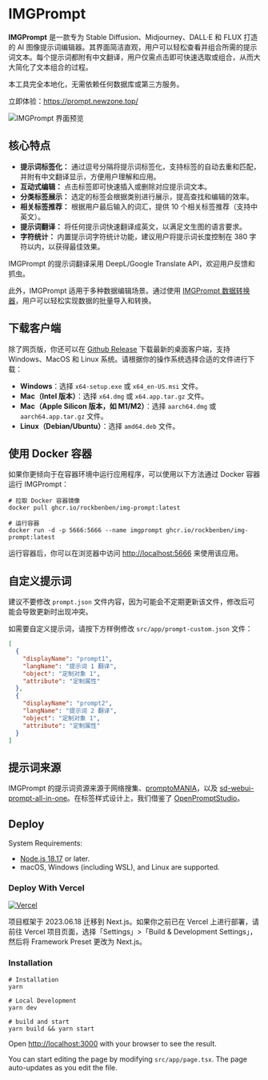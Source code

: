 # IMGPrompt

**IMGPrompt** 是一款专为 Stable Diffusion、Midjourney、DALL·E 和 FLUX 打造的 AI 图像提示词编辑器。其界面简洁直观，用户可以轻松查看并组合所需的提示词文本。每个提示词都附有中文翻译，用户仅需点击即可快速选取或组合，从而大大简化了文本组合的过程。

本工具完全本地化，无需依赖任何数据库或第三方服务。

立即体验：<https://prompt.newzone.top/>

![IMGPrompt 界面预览](https://github.com/rockbenben/img-prompt/assets/28252913/5e455cc2-2184-4d7e-ac51-f960e6aaa3d1)

## 核心特点

- **提示词标签化：** 通过逗号分隔将提示词标签化，支持标签的自动去重和匹配，并附有中文翻译显示，方便用户理解和应用。
- **互动式编辑：** 点击标签即可快速插入或删除对应提示词文本。
- **分类标签展示：** 选定的标签会根据类别进行展示，提高查找和编辑的效率。
- **相关标签推荐：** 根据用户最后输入的词汇，提供 10 个相关标签推荐（支持中英文）。
- **提示词翻译：** 将任何提示词快速翻译成英文，以满足文生图的语言要求。
- **字符统计：** 内置提示词字符统计功能，建议用户将提示词长度控制在 380 字符以内，以获得最佳效果。

IMGPrompt 的提示词翻译采用 DeepL/Google Translate API，欢迎用户反馈和抓虫。

此外，IMGPrompt 适用于多种数据编辑场景。通过使用 [IMGPrompt 数据转换器](https://tools.newzone.top/data-parser/img-prompt)，用户可以轻松实现数据的批量导入和转换。

## 下载客户端

除了网页版，你还可以在 [Github Release](https://github.com/rockbenben/img-prompt/releases/latest) 下载最新的桌面客户端，支持 Windows、MacOS 和 Linux 系统。请根据你的操作系统选择合适的文件进行下载：

- **Windows**：选择 `x64-setup.exe` 或 `x64_en-US.msi` 文件。
- **Mac（Intel 版本）**：选择 `x64.dmg` 或 `x64.app.tar.gz` 文件。
- **Mac（Apple Silicon 版本，如 M1/M2）**：选择 `aarch64.dmg` 或 `aarch64.app.tar.gz` 文件。
- **Linux（Debian/Ubuntu）**：选择 `amd64.deb` 文件。

## 使用 Docker 容器

如果你更倾向于在容器环境中运行应用程序，可以使用以下方法通过 Docker 容器运行 IMGPrompt：

```shell
# 拉取 Docker 容器镜像
docker pull ghcr.io/rockbenben/img-prompt:latest

# 运行容器
docker run -d -p 5666:5666 --name imgprompt ghcr.io/rockbenben/img-prompt:latest
```

运行容器后，你可以在浏览器中访问 [http://localhost:5666](http://localhost:5666) 来使用该应用。

## 自定义提示词

建议不要修改 `prompt.json` 文件内容，因为可能会不定期更新该文件，修改后可能会导致更新时出现冲突。

如需要自定义提示词，请按下方样例修改 `src/app/prompt-custom.json` 文件：

```json
[
  {
    "displayName": "prompt1",
    "langName": "提示词 1 翻译",
    "object": "定制对象 1",
    "attribute": "定制属性"
  },
  {
    "displayName": "prompt2",
    "langName": "提示词 2 翻译",
    "object": "定制对象 1",
    "attribute": "定制属性"
  }
]
```

## 提示词来源

IMGPrompt 的提示词资源来源于网络搜集、[promptoMANIA](https://promptomania.com/midjourney-prompt-builder/)，以及 [sd-webui-prompt-all-in-one](https://github.com/Physton/sd-webui-prompt-all-in-one/blob/main/group_tags/zh_CN.yaml)。在标签样式设计上，我们借鉴了 [OpenPromptStudio](https://moonvy.com/apps/ops/)。

## Deploy

System Requirements:

- [Node.js 18.17](https://nodejs.org/) or later.
- macOS, Windows (including WSL), and Linux are supported.

### Deploy With Vercel

[![Vercel](https://vercel.com/button)](https://vercel.com/new/clone?repository-url=https%3A%2F%2Fgithub.com%2Frockbenben%2Fimg-prompt%2Ftree%2Fmain)

项目框架于 2023.06.18 迁移到 Next.js。如果你之前已在 Vercel 上进行部署，请前往 Vercel 项目页面，选择「Settings」>「Build & Development Settings」，然后将 Framework Preset 更改为 Next.js。

### Installation

```shell
# Installation
yarn

# Local Development
yarn dev

# build and start
yarn build && yarn start
```

Open [http://localhost:3000](http://localhost:3000) with your browser to see the result.

You can start editing the page by modifying `src/app/page.tsx`. The page auto-updates as you edit the file.
